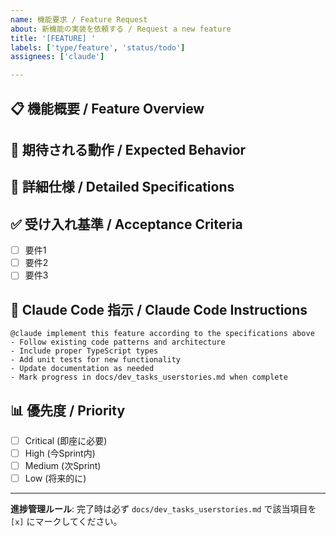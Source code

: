 ```yaml
---
name: 機能要求 / Feature Request
about: 新機能の実装を依頼する / Request a new feature
title: '[FEATURE] '
labels: ['type/feature', 'status/todo']
assignees: ['claude']

---
```


## 📋 機能概要 / Feature Overview

<!-- 実装したい機能を簡潔に説明してください -->

## 🎯 期待される動作 / Expected Behavior

<!-- この機能がどのように動作すべきかを説明してください -->

## 📝 詳細仕様 / Detailed Specifications

<!-- 
実装に必要な詳細を記載してください:
- UI/UX要件
- API仕様
- データベース設計
- 技術的制約
-->

## ✅ 受け入れ基準 / Acceptance Criteria

- [ ] 要件1
- [ ] 要件2  
- [ ] 要件3

## 🤖 Claude Code 指示 / Claude Code Instructions

```
@claude implement this feature according to the specifications above
- Follow existing code patterns and architecture
- Include proper TypeScript types
- Add unit tests for new functionality
- Update documentation as needed
- Mark progress in docs/dev_tasks_userstories.md when complete
```

## 📊 優先度 / Priority

- [ ] Critical (即座に必要)
- [ ] High (今Sprint内)
- [ ] Medium (次Sprint)
- [ ] Low (将来的に)

---

**進捗管理ルール**: 完了時は必ず `docs/dev_tasks_userstories.md` で該当項目を `[x]` にマークしてください。